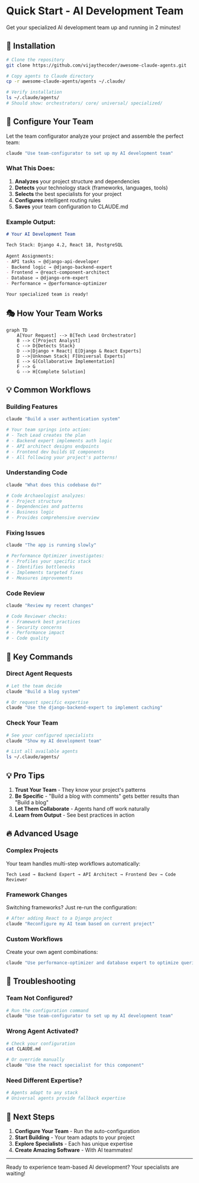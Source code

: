 # Quick Start - AI Development Team

Get your specialized AI development team up and running in 2 minutes!

## 🚀 Installation

```bash
# Clone the repository
git clone https://github.com/vijaythecoder/awesome-claude-agents.git

# Copy agents to Claude directory
cp -r awesome-claude-agents/agents ~/.claude/

# Verify installation
ls ~/.claude/agents/
# Should show: orchestrators/ core/ universal/ specialized/
```

## 🎯 Configure Your Team

Let the team configurator analyze your project and assemble the perfect team:

```bash
claude "Use team-configurator to set up my AI development team"
```

### What This Does:
1. **Analyzes** your project structure and dependencies
2. **Detects** your technology stack (frameworks, languages, tools)
3. **Selects** the best specialists for your project
4. **Configures** intelligent routing rules
5. **Saves** your team configuration to CLAUDE.md

### Example Output:
```markdown
# Your AI Development Team

Tech Stack: Django 4.2, React 18, PostgreSQL
  
Agent Assignments:
- API tasks → @django-api-developer
- Backend logic → @django-backend-expert
- Frontend → @react-component-architect
- Database → @django-orm-expert
- Performance → @performance-optimizer

Your specialized team is ready!
```

## 🎭 How Your Team Works

```mermaid
graph TD
    A[Your Request] --> B[Tech Lead Orchestrator]
    B --> C[Project Analyst]
    C --> D{Detects Stack}
    D -->|Django + React| E[Django & React Experts]
    D -->|Unknown Stack| F[Universal Experts]
    E --> G[Collaborative Implementation]
    F --> G
    G --> H[Complete Solution]
```

## 💡 Common Workflows

### Building Features
```bash
claude "Build a user authentication system"

# Your team springs into action:
# - Tech Lead creates the plan
# - Backend expert implements auth logic
# - API architect designs endpoints
# - Frontend dev builds UI components
# - All following your project's patterns!
```

### Understanding Code
```bash
claude "What does this codebase do?"

# Code Archaeologist analyzes:
# - Project structure
# - Dependencies and patterns
# - Business logic
# - Provides comprehensive overview
```

### Fixing Issues
```bash
claude "The app is running slowly"

# Performance Optimizer investigates:
# - Profiles your specific stack
# - Identifies bottlenecks
# - Implements targeted fixes
# - Measures improvements
```

### Code Review
```bash
claude "Review my recent changes"

# Code Reviewer checks:
# - Framework best practices
# - Security concerns
# - Performance impact
# - Code quality
```

## 🎯 Key Commands

### Direct Agent Requests
```bash
# Let the team decide
claude "Build a blog system"

# Or request specific expertise
claude "Use the django-backend-expert to implement caching"
```

### Check Your Team
```bash
# See your configured specialists
claude "Show my AI development team"

# List all available agents
ls ~/.claude/agents/
```

## 💡 Pro Tips

1. **Trust Your Team** - They know your project's patterns
2. **Be Specific** - "Build a blog with comments" gets better results than "Build a blog"
3. **Let Them Collaborate** - Agents hand off work naturally
4. **Learn from Output** - See best practices in action

## 🔥 Advanced Usage

### Complex Projects
Your team handles multi-step workflows automatically:
```
Tech Lead → Backend Expert → API Architect → Frontend Dev → Code Reviewer
```

### Framework Changes
Switching frameworks? Just re-run the configuration:
```bash
# After adding React to a Django project
claude "Reconfigure my AI team based on current project"
```

### Custom Workflows
Create your own agent combinations:
```bash
claude "Use performance-optimizer and database expert to optimize queries"
```

## 🐛 Troubleshooting

### Team Not Configured?
```bash
# Run the configuration command
claude "Use team-configurator to set up my AI development team"
```

### Wrong Agent Activated?
```bash
# Check your configuration
cat CLAUDE.md

# Or override manually
claude "Use the react specialist for this component"
```

### Need Different Expertise?
```bash
# Agents adapt to any stack
# Universal agents provide fallback expertise
```

## 🚀 Next Steps

1. **Configure Your Team** - Run the auto-configuration
2. **Start Building** - Your team adapts to your project
3. **Explore Specialists** - Each has unique expertise
4. **Create Amazing Software** - With AI teammates!

---

Ready to experience team-based AI development? Your specialists are waiting!